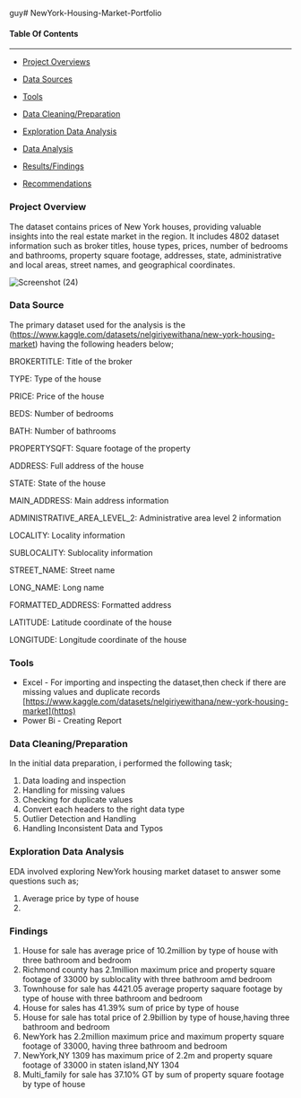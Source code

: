 guy# NewYork-Housing-Market-Portfolio

#### Table Of Contents
------------

-  [Project Overviews](#Project_Overview)

-  [Data Sources](#Data_Sources)

-  [Tools](#Tools)

-  [Data Cleaning/Preparation](#Data_cleaning/Preparation) 

-  [Exploration Data Analysis](#Recommendation)

-  [Data Analysis](#Data_Analysis)

-  [Results/Findings](#Results/Finding)

-  [Recommendations](#Recommendations)



### Project Overview

The  dataset contains prices of New York houses, providing valuable insights into the real estate market in the region. It includes 4802 dataset information such as broker titles, house types, prices, number of bedrooms and bathrooms, property square footage, addresses, state, administrative and local areas, street names, and geographical coordinates.


![Screenshot (24)](https://github.com/Luphen1/NewYork-Housing-Market-Portfolio/assets/140397207/4e521df7-2e1d-4d86-b643-39b38fe916eb)


### Data Source
The primary dataset used for the analysis is the (https://www.kaggle.com/datasets/nelgiriyewithana/new-york-housing-market) having the  following headers below;

BROKERTITLE: Title of the broker

TYPE: Type of the house

PRICE: Price of the house

BEDS: Number of bedrooms

BATH: Number of bathrooms

PROPERTYSQFT: Square footage of the property

ADDRESS: Full address of the house

STATE: State of the house

MAIN_ADDRESS: Main address information

ADMINISTRATIVE_AREA_LEVEL_2: Administrative area level 2 information

LOCALITY: Locality information

SUBLOCALITY: Sublocality information

STREET_NAME: Street name

LONG_NAME: Long name

FORMATTED_ADDRESS: Formatted address

LATITUDE: Latitude coordinate of the house

LONGITUDE: Longitude coordinate of the house

### Tools
- Excel - For importing and inspecting the dataset,then check if there are missing values and duplicate records
[https://www.kaggle.com/datasets/nelgiriyewithana/new-york-housing-market](https)
- Power Bi - Creating Report

### Data Cleaning/Preparation
In the initial data preparation, i performed the following task;
1. Data loading and inspection
2. Handling for missing values
3. Checking for duplicate values
4. Convert each headers to the right data type
5. Outlier Detection and Handling
6. Handling Inconsistent Data and Typos

### Exploration Data Analysis
EDA involved exploring  NewYork housing market dataset to answer some questions such as;

1. Average price by type of house
2. 



### Findings
1. House for sale has average price of 10.2million by type of house with three bathroom and bedroom
2. Richmond county has 2.1million maximum price and property square footage of 33000 by sublocality with three bathroom amd bedroom
3. Townhouse for sale has 4421.05 average property saquare footage by type of house with three bathroom and bedroom
4. House for sales has 41.39% sum of price by type of house 
5. House for sale has total price of 2.9billion by type of house,having three bathroom and bedroom
6. NewYork has 2.2million maximum price and maximum property square footage of 33000, having three bathroom and bedroom
7. NewYork,NY 1309 has maximum price of 2.2m and property square footage of 33000 in staten island,NY 1304
8. Multi_family for sale has 37.10% GT by sum of property square footage by type of house
